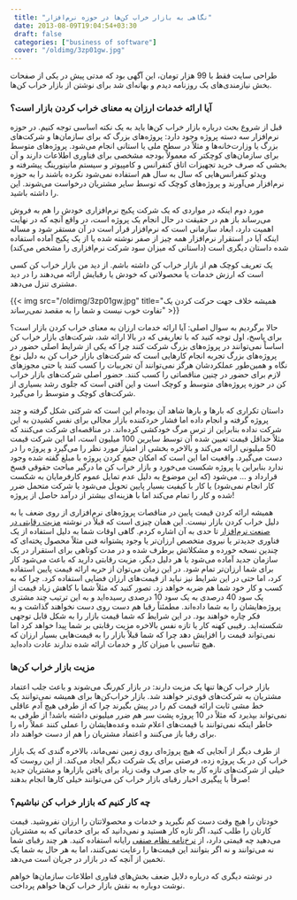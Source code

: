 ```yaml
---
 title: "نگاهی به بازار خراب کن‌ها در حوزه نرم‌افزار" 
 date: 2013-08-09T19:04:54+03:30
 draft: false 
 categories: ["business of software"]
 cover: "/oldimg/3zp01gw.jpg"
---
```




طراحی سایت فقط با 99 هزار تومان، این آگهی بود که مدتی پیش در یکی از صفحات بخش نیازمندی‌های یک روزنامه دیدم و بهانه‌ای شد برای نوشتن از بازار خراب کن‌ها.



### آیا ارائه خدمات ارزان به معنای خراب کردن بازار است؟



قبل از شروع بحث درباره بازار خراب کن‌ها باید به یک نکته اساسی توجه کنیم. در حوزه نرم‌افزار سه دسته پروژه وجود دارد: پروژه‌های بزرگ که برای سازمان‌ها و شرکت‌های بزرگ یا وزارت‌خانه‌ها و مثلاً در سطح ملی یا استانی انجام می‌شود. پروژه‌های متوسط برای سازمان‌های کوچکتر که معمولاً بودجه مشخصی برای فناوری اطلاعات دارند و آن بخشی که صرف خرید تجهیزات اتاق کنفرانس و کامپیوتر و سیستم مانیتورینگ پیشرفته و ویدئو کنفرانس‌هایی که سال به سال هم استفاده نمی‌شود نکرده باشند را به حوزه نرم‌افزار می‌آورند و پروژه‌های کوچک که توسط سایر مشتریان درخواست می‌شوند. این را داشته باشید.



مورد دوم اینکه در مواردی که یک شرکت پکیج نرم‌افزاری خودش را هم به فروش می‌رساند باز هم در حقیقت در حال انجام یک پروژه است، در واقع آنچه که در نهایت اهمیت دارد، ابعاد سازمانی است که نرم‌افزار قرار است در آن مستقر شود و مساله اینکه آیا در استقرار نرم‌افزار همه چیز از صفر نوشته شده یا از یک پکیج آماده استفاده شده داستان دیگری است (داستانی که میزان سود شرکت نرم‌افزاری را مشخص می‌کند)



یک تعریف کوچک هم از بازار خراب کن داشته باشم. از دید من بازار خراب کن کسی است که ارزش خدمات یا محصولاتی که خودش یا رقبایش ارائه می‌دهند را در دید مشتری تنزل می‌دهد.


{{< img src="/oldimg/3zp01gw.jpg" title="همیشه خلاف جهت حرکت کردن یک تفاوت خوب نیست و شما را به مقصد نمی‌رساند" >}}




حالا برگردیم به سوال اصلی: آیا ارائه خدمات ارزان به معنای خراب کردن بازار است؟ برای پاسخ، اول توجه کنید که با تعاریفی که در بالا ارائه شد، شرکت‌های بازار خراب کن اساساً نمی‌توانند در پروژه‌های بزرگ شرکت کنند چرا که یکی از شرایط اصلی حضور در پروژه‌های بزرگ تجربه انجام کارهایی است که شرکت‌های بازار خراب کن به دلیل نوع نگاه و همین‌طور عملکردشان هرگز نمی‌توانند آن تجربیات را کسب کنند یا حتی مجوزهای لازم برای حضور در چنین مناقصاتی را کسب کنند. حضور اصلی شرکت‌های بازار خراب کن در حوزه پروژه‌های متوسط و کوچک است و این آفتی است که جلوی رشد بسیاری از شرکت‌های کوچک و متوسط را می‌گیرد.



داستان تکراری که بارها و بارها شاهد آن بوده‌ام این است که شرکتی شکل گرفته و چند پروژه گرفته و انجام داده اما فشار خردکننده بازار مجالی برای نفس کشیدن به این شرکت نداده بنابراین از ترس مرگ خودکشی کرده‌اند. در مناقصه‌ای شرکت می‌کنند که مثلاً حداقل قیمت تعیین شده آن توسط سایرین 100 میلیون است،‌ اما این شرکت قیمت 50 میلیونی ارائه می‌کند و بالاخره بخشی از امتیاز مورد نظر را می‌گیرد و پروژه را در دست می‌گیرد. واقعیت اما این است که امکان جمع کردن پروژه با مبلغ گفته شده وجود ندارد بنابراین یا پروژه شکست می‌خورد و بازار خراب کن ما درگیر مباحث حقوقی فسخ قرارداد و ... می‌شود (که این موضوع به دلیل عدم تمایل عموم کارفرمایان به شکست کار انجام نمی‌شود) یا کار با کیفیت بسیار پایین تحویل می‌شود یا شرکت متحمل ضرر شده و کار را تمام می‌کند اما با هزینه‌ای بیشتر از درآمد حاصل از پروژه!



همیشه ارائه کردن قیمت پایین در مناقصات پروژه‌های نرم‌افزاری از روی ضعف یا به دلیل خراب کردن بازار نیست. این همان چیزی است که قبلاً در نوشته [مزیت رقابتی در صنعت نرم‌افزار](/post/12-مزیت-رقابتی-در-صنعت-نرم-افزار/) تا حدی به آن اشاره کردم. گاهی اوقات شما به دلیل استفاده از یک فناوری جدیدتر یا نیروی متخصص ارزان‌تر یا وجود پشتوانه فنی مثلاً محصول پخته‌ای که چندین نسخه خورده و مشکلاتش برطرف شده و در مدت کوتاهی برای استقرار در یک سازمان جدید آماده می‌شود یا هر دلیل دیگر، مزیت رقابتی دارید که باعث می‌شود کار برای شما ارزان‌تر تمام شود. در این زمان می‌توان از حربه ارائه قیمت پایین استفاده کرد،‌ اما حتی در این شرایط نیز نباید از قیمت‌های ارزان فضایی استفاده کرد. چرا که به کسب و کار خود شما هم ضربه خواهد زد. تصور کنید که مثلاً شما با کاهش زیاد قیمت از یک سود 40 درصدی به یک سود 10 درصدی رسیده‌اید و به این ترتیب چند مشتری پروژه‌هایشان را به شما داده‌اند. مطمئناً رقبا هم دست روی دست نخواهند گذاشت و به فکر چاره خواهند بود. در این شرایط که شما قیمت بازار را به شکل قابل توجهی شکسته‌اید. رقیبی کهنه کار یا تازه نفس بالاخره مزیت رقابتی بر شما پیدا خواهد کرد اما نمی‌تواند قیمت را افزایش دهد چرا که شما قبلاً بازار را به قیمت‌هایی بسیار ارزان که هیچ تناسبی با میزان کار و خدمات ارائه شده ندارند عادت داده‌اید.



### مزیت بازار خراب کن‌ها



بازار خراب کن‌ها تنها یک مزیت دارند: در بازار کم‌رنگ می‌شوند و باعث جلب اعتماد مشتریان به شرکت‌های قوی‌تر خواهند شد. بازار خراب‌کن‌ها برای همیشه نمی‌توانند یک خط مشی ثابت ارائه قیمت کم را در پیش بگیرند چرا که از طرفی هیچ آدم عاقلی نمی‌تواند بپذیرد که مثلاً در 10 پروژه پشت سر هم ضرر میلیونی داشته باشد! از طرفی به خاطر اینکه نمی‌توانند با قیمت‌های اعلام شده وعده‌هایشان را عملی کنند عملاً راه را برای رقبا باز می‌کنند و اعتماد مشتریان را هم از دست خواهند داد.



از طرف دیگر از آنجایی که هیچ پروژه‌ای روی زمین نمی‌ماند، بالاخره گندی که یک بازار خراب کن در یک پروژه زده، فرصتی برای یک شرکت دیگر ایجاد می‌کند. از این روست که خیلی از شرکت‌های تازه کار به جای صرف وقت زیاد برای یافتن بازارها و مشتریان جدید صرفاً با پیگیری اخبار رقبای بازار خراب کن می‌توانند خیلی کارها انجام بدهند!



### چه کار کنیم که بازار خراب کن نباشیم؟



خودتان را هیچ وقت دست کم نگیرید و خدمات و محصولاتتان را ارزان نفروشید. قیمت کارتان را طلب کنید، اگر تازه کار هستید و نمی‌دانید که برای خدماتی که به مشتریان می‌دهید چه قیمتی دارد، از [نرخ‌نامه نظام صنفی](http://www.irannsr.org/services/news/52566-%D8%AA%D8%B9%D8%B1%D9%81%D9%87-%D9%86%D8%B1%D8%AE-%D8%AE%D8%AF%D9%85%D8%A7%D8%AA-%D9%81%D9%86%DB%8C-%D8%AA%D8%AE%D8%B5%D8%B5%DB%8C-%D8%A7%D9%86%D9%81%D9%88%D8%B1%D9%85%D8%A7%D8%AA%DB%8C%DA%A9-%D8%B3%D8%A7%D9%84-1392-%D9%85%D9%86%D8%AA%D8%B4%D8%B1.html) رایانه استفاده کنید. هر چند رقبای شما نه می‌توانند و نه اگر بتوانند این قیمت‌ها را رعایت نمی‌کنند، اما به هر حال به شما یک تخمین از آنچه که در بازار در جریان است می‌دهد.



در نوشته دیگری که درباره دلایل ضعف بخش‌های فناوری اطلاعات سازمان‌ها خواهم نوشت دوباره به نقش بازار خراب کن‌ها خواهم پرداخت.

